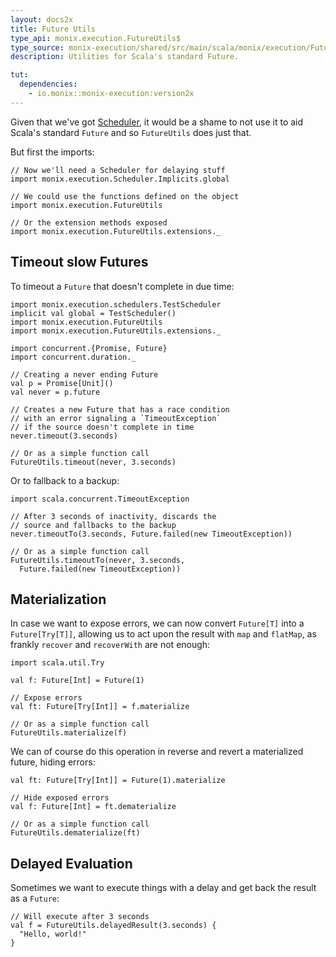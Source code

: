 ```yaml
---
layout: docs2x
title: Future Utils
type_api: monix.execution.FutureUtils$
type_source: monix-execution/shared/src/main/scala/monix/execution/FutureUtils.scala
description: Utilities for Scala's standard Future.

tut:
  dependencies:
    - io.monix::monix-execution:version2x
---
```


Given that we've got [Scheduler](./scheduler.html), it would be a
shame to not use it to aid Scala's standard `Future` and so
`FutureUtils` does just that.

But first the imports:

```tut:silent
// Now we'll need a Scheduler for delaying stuff
import monix.execution.Scheduler.Implicits.global

// We could use the functions defined on the object
import monix.execution.FutureUtils

// Or the extension methods exposed
import monix.execution.FutureUtils.extensions._
```

## Timeout slow Futures

To timeout a `Future` that doesn't complete in due time:

```tut:reset:invisible
import monix.execution.schedulers.TestScheduler
implicit val global = TestScheduler()
import monix.execution.FutureUtils
import monix.execution.FutureUtils.extensions._
```

```tut:silent
import concurrent.{Promise, Future}
import concurrent.duration._

// Creating a never ending Future
val p = Promise[Unit]()
val never = p.future

// Creates a new Future that has a race condition 
// with an error signaling a `TimeoutException`
// if the source doesn't complete in time
never.timeout(3.seconds)

// Or as a simple function call
FutureUtils.timeout(never, 3.seconds)
```

Or to fallback to a backup:

```tut:silent
import scala.concurrent.TimeoutException

// After 3 seconds of inactivity, discards the
// source and fallbacks to the backup
never.timeoutTo(3.seconds, Future.failed(new TimeoutException))

// Or as a simple function call
FutureUtils.timeoutTo(never, 3.seconds, 
  Future.failed(new TimeoutException))
```

## Materialization

In case we want to expose errors, we can now convert `Future[T]` into
a `Future[Try[T]]`, allowing us to act upon the result with `map` and
`flatMap`, as frankly `recover` and `recoverWith` are not enough:

```tut:silent
import scala.util.Try

val f: Future[Int] = Future(1)

// Expose errors
val ft: Future[Try[Int]] = f.materialize

// Or as a simple function call
FutureUtils.materialize(f)
```

We can of course do this operation in reverse and revert a
materialized future, hiding errors:

```tut:silent
val ft: Future[Try[Int]] = Future(1).materialize

// Hide exposed errors
val f: Future[Int] = ft.dematerialize

// Or as a simple function call
FutureUtils.dematerialize(ft)
```

## Delayed Evaluation

Sometimes we want to execute things with a delay and get back the
result as a `Future`:

```tut:silent
// Will execute after 3 seconds
val f = FutureUtils.delayedResult(3.seconds) {
  "Hello, world!"
}
```